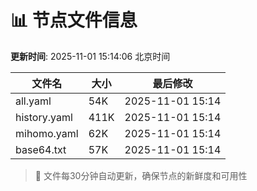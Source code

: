 # 📊 节点文件信息

**更新时间**: 2025-11-01 15:14:06 北京时间

| 文件名 | 大小 | 最后修改 |
|--------|------|----------|
| all.yaml | 54K | 2025-11-01 15:14 |
| history.yaml | 411K | 2025-11-01 15:14 |
| mihomo.yaml | 62K | 2025-11-01 15:14 |
| base64.txt | 57K | 2025-11-01 15:14 |

> 🔄 文件每30分钟自动更新，确保节点的新鲜度和可用性
